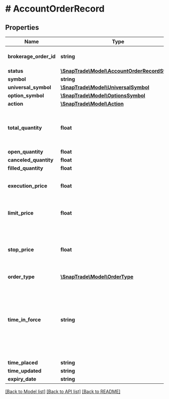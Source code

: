 # # AccountOrderRecord

## Properties

Name | Type | Description | Notes
------------ | ------------- | ------------- | -------------
**brokerage_order_id** | **string** | Order id returned by brokerage | [optional]
**status** | [**\SnapTrade\Model\AccountOrderRecordStatus**](AccountOrderRecordStatus.md) |  | [optional]
**symbol** | **string** |  | [optional]
**universal_symbol** | [**\SnapTrade\Model\UniversalSymbol**](UniversalSymbol.md) |  | [optional]
**option_symbol** | [**\SnapTrade\Model\OptionsSymbol**](OptionsSymbol.md) |  | [optional]
**action** | [**\SnapTrade\Model\Action**](Action.md) |  | [optional]
**total_quantity** | **float** | Trade Units. Cannot work with notional value. | [optional]
**open_quantity** | **float** | Trade Units | [optional]
**canceled_quantity** | **float** | Trade Units | [optional]
**filled_quantity** | **float** | Trade Units | [optional]
**execution_price** | **float** | Trade Price if limit or stop limit order | [optional]
**limit_price** | **float** | Trade Price if limit or stop limit order | [optional]
**stop_price** | **float** | Stop Price. If stop loss or stop limit order, the price to trigger the stop | [optional]
**order_type** | [**\SnapTrade\Model\OrderType**](OrderType.md) |  | [optional]
**time_in_force** | **string** | Trade time in force examples:   * FOK - Fill Or Kill   * Day - Day   * GTC - Good Til Canceled   * GTD - Good Til Date | [optional]
**time_placed** | **string** | Time | [optional]
**time_updated** | **string** | Time | [optional]
**expiry_date** | **string** | Time | [optional]

[[Back to Model list]](../../README.md#models) [[Back to API list]](../../README.md#endpoints) [[Back to README]](../../README.md)
